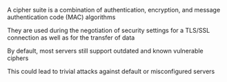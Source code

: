 A cipher suite is a combination of authentication, encryption, and message authentication code (MAC) algorithms

They are used during the negotiation of security settings for a TLS/SSL connection as well as for the transfer of data

By default, most servers still support outdated and known vulnerable ciphers

This could lead to trivial attacks against default or misconfigured servers